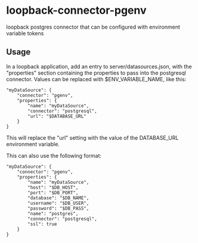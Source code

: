 # loopback-connector-pgenv
loopback postgres connector that can be configured with environment variable tokens

## Usage
In a loopback application, add an entry to server/datasources.json, with the "properties" section containing the properties to pass into the postgresql connector. Values can be
replaced with $ENV_VARIABLE_NAME, like this:

	"myDataSource": {
		"connector": "pgenv",
		"properties": {
			"name": "myDataSource",
			"connector": "postgresql",
			"url": "$DATABASE_URL"
		}
	}

This will replace the "url" setting with the value of the DATABASE_URL environment variable.

This can also use the following format:

	"myDataSource": {
		"connector": "pgenv",
		"properties": {
			"name": "myDataSource",
			"host": "$DB_HOST",
			"port": "$DB_PORT",
			"database": "$DB_NAME",
			"username": "$DB_USER",
			"password": "$DB_PASS",
			"name": "postgres",
			"connector": "postgresql",
			"ssl": true
		}
	}
